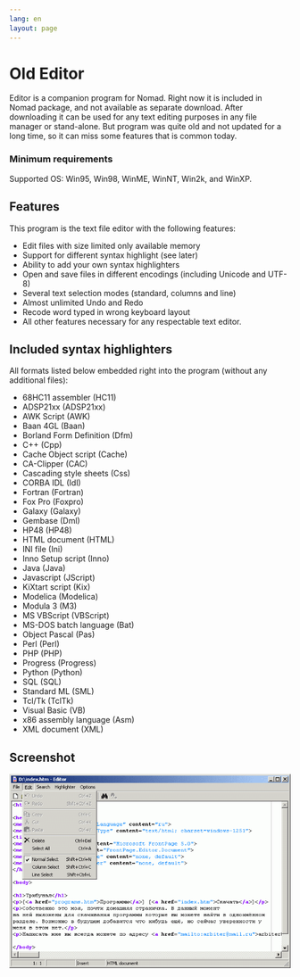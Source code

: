 ```yaml
---
lang: en
layout: page
---
```

# Old Editor

Editor is a companion program for Nomad. Right now it is included in Nomad package, and not available as separate download. After downloading it can be used for any text editing purposes in any file manager or stand-alone. But program was quite old and not updated for a long time, so it can miss some features that is common today.

### Minimum requirements

Supported OS: Win95, Win98, WinME, WinNT, Win2k, and WinXP.

## Features

This program is the text file editor with the following features:

- Edit files with size limited only available memory
- Support for different syntax highlight (see later)
- Ability to add your own syntax highlighters
- Open and save files in different encodings (including Unicode and UTF-8)
- Several text selection modes (standard, columns and line)
- Almost unlimited Undo and Redo
- Recode word typed in wrong keyboard layout
- All other features necessary for any respectable text editor.

## Included syntax highlighters

All formats listed below embedded right into the program (without any additional files):

- 68HC11 assembler (HC11)
- ADSP21xx (ADSP21xx)
- AWK Script (AWK)
- Baan 4GL (Baan)
- Borland Form Definition (Dfm)
- C++ (Cpp)
- Cache Object script (Cache)
- CA-Clipper (CAC)
- Cascading style sheets (Css)
- CORBA IDL (Idl)
- Fortran (Fortran)
- Fox Pro (Foxpro)
- Galaxy (Galaxy)
- Gembase (Dml)
- HP48 (HP48)
- HTML document (HTML)
- INI file (Ini)
- Inno Setup script (Inno)
- Java (Java)
- Javascript (JScript)
- KiXtart script (Kix)
- Modelica (Modelica)
- Modula 3 (M3)
- MS VBScript (VBScript)
- MS-DOS batch language (Bat)
- Object Pascal (Pas)
- Perl (Perl)
- PHP (PHP)
- Progress (Progress)
- Python (Python)
- SQL (SQL)
- Standard ML (SML)
- Tcl/Tk (TclTk)
- Visual Basic (VB)
- x86 assembly language (Asm)
- XML document (XML)

## Screenshot

![Screenshot](/assets/images/old-editor-shot.png)
